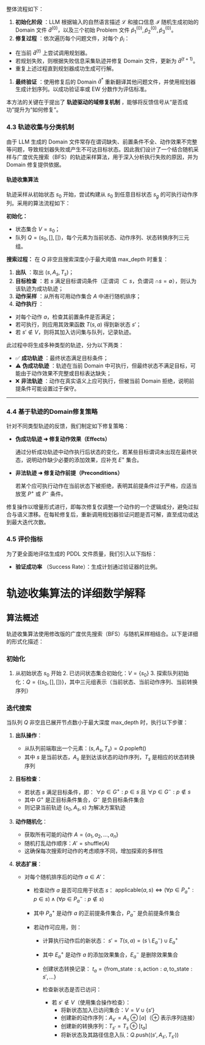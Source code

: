 

整体流程如下：

1. **初始化阶段** ：LLM 根据输入的自然语言描述 $\mathcal{L}$ 和接口信息 $\mathcal{I}$ 随机生成初始的 Domain 文件 $\hat{d}^{(0)}$，以及三个初始 Problem 文件 ${\hat{p}_1^{(0)}, \hat{p}_2^{(0)}, \hat{p}_3^{(0)}}$。
2. **修复过程** ：依次遍历每个问题文件，对每个 $\hat{p}_i$：

* 在当前 $\hat{d}^{(t)}$ 上尝试调用规划器。
* 若规划失败，则根据失败信息采集轨迹并修复 Domain 文件，更新为 $\hat{d}^{(t+1)}$。
* 重复上述过程直到规划器成功生成可行解。

1. **最终验证** ：使用修复后的 Domain $\hat{d}^*$ 重新翻译其他问题文件，并使用规划器生成计划序列。以成功验证率或 EW 分数作为评估标准。

本方法的关键在于提出了 **轨迹驱动的域修复机制** ，能够将反馈信号从“是否成功”提升为“如何修复”。

### 4.3 轨迹收集与分类机制

由于 LLM 生成的 Domain 文件常存在谓词缺失、前置条件不全、动作效果不完整等问题，导致规划器失败或产生不可达目标状态。因此我们设计了一个结合随机采样与广度优先搜索（BFS）的轨迹采样算法，用于深入分析执行失败的原因，并为 Domain 修复提供依据。

#### 轨迹收集算法

轨迹采样从初始状态 $s_0$ 开始，尝试构建从 $s_0$ 到任意目标状态 $s_g$ 的可执行动作序列。采用的算法流程如下：

**初始化：**

* 状态集合 $V = {s_0}$；
* 队列 $Q = {(s_0, [], [])}$，每个元素为当前状态、动作序列、状态转换序列三元组。

**搜索过程：**
在 $Q$ 非空且搜索深度小于最大阈值 $\text{max_depth}$ 时重复：

1. **出队** ：取出 $(s, A_s, T_s)$；
2. **目标检查** ：若 $s$ 满足目标谓词条件（正谓词 $\subset s$，负谓词 $\cap s = \emptyset$），则认为该轨迹为成功轨迹；
3. **动作采样** ：从所有可用动作集合 $A$ 中进行随机排序；
4. **动作执行** ：

* 对每个动作 $a$，检查其前置条件是否满足；
* 若可执行，则应用其效果函数 $T(s, a)$ 得到新状态 $s'$；
* 若 $s' \notin V$，则将其加入访问集与队列，记录轨迹。

此过程中将生成多种类型的轨迹，分为以下两类：

* ✅  **成功轨迹** ：最终状态满足目标条件；
* ⚠️  **伪成功轨迹** ：轨迹在当前 Domain 中可执行，但最终状态不满足目标，可能由于动作效果不完整或目标表达缺失；
* ❌  **非法轨迹** ：动作在真实语义上应可执行，但被当前 Domain 拒绝，说明前提条件可能设置过于保守。

---

### 4.4 基于轨迹的Domain修复策略

针对不同类型轨迹的反馈，我们制定如下修复策略：

* **伪成功轨迹 ➜ 修复动作效果（Effects）**

  通过分析成功轨迹中动作执行后状态的变化，若某些目标谓词未出现在最终状态，说明动作缺少必要的添加效果，应补充 $E^+$ 集合。
* **非法轨迹 ➜ 修复动作前提（Preconditions）**

  若某个应可执行动作在当前状态下被拒绝，表明其前提条件过于严格，应适当放宽 $P^+$ 或 $P^-$ 条件。

修复操作以增量形式进行，即每次修复仅调整一个动作的一个逻辑成分，避免过拟合与语义漂移。在每轮修复后，重新调用规划器验证问题是否可解，直至成功或达到最大迭代次数。

### 4.5 评价指标

为了更全面地评估生成的 PDDL 文件质量，我们引入以下指标：

* **验证成功率** （Success Rate）：生成计划通过验证器的比例。

# 轨迹收集算法的详细数学解释

## 算法概述

轨迹收集算法使用修改版的广度优先搜索（BFS）与随机采样相结合。以下是详细的形式化描述：

### 初始化

1. 从初始状态 $s_0$ 开始        2. 已访问状态集合初始化：$V = \{s_0\}$        3. 探索队列初始化：$Q = \{(s_0, [], [])\}$，其中三元组表示（当前状态、当前动作序列、当前转换序列）

### 迭代搜索

当队列 $Q$ 非空且已展开节点数小于最大深度 $\text{max\_depth}$ 时，执行以下步骤：

1. **出队操作**：

   - 从队列前端取出一个元素：$(s, A_s, T_s) = Q.\text{popleft}()$
   - 其中 $s$ 是当前状态，$A_s$ 是到达该状态的动作序列，$T_s$ 是相应的状态转换序列
2. **目标检查**：

   - 若状态 $s$ 满足目标条件，即：
     $\forall p \in G^+ : p \in s \text{ 且 } \forall p \in G^- : p \notin s$
   - 其中 $G^+$ 是正目标条件集合，$G^-$ 是负目标条件集合
   - 则记录当前轨迹 $(s_0, A_s, s)$ 为解决方案轨迹
3. **动作随机化**：

   - 获取所有可能的动作 $A = \{a_1, a_2, ..., a_n\}$
   - 随机打乱动作顺序：$A' = \text{shuffle}(A)$
   - 这确保每次搜索时动作的考虑顺序不同，增加探索的多样性
4. **状态扩展**：

   - 对每个随机排序后的动作 $a \in A'$：
     - 检查动作 $a$ 是否可应用于状态 $s$：
       $\text{applicable}(a, s) \iff (\forall p \in P_a^+ : p \in s) \land (\forall p \in P_a^- : p \notin s)$
     - 其中 $P_a^+$ 是动作 $a$ 的正前提条件集合，$P_a^-$ 是负前提条件集合
     - 若动作可应用，则：

       - 计算执行动作后的新状态：
         $s' = T(s, a) = (s \setminus E_a^-) \cup E_a^+$
       - 其中 $E_a^+$ 是动作 $a$ 的添加效果集合，$E_a^-$ 是删除效果集合
       - 创建状态转换记录：
         $t_a = \{\text{from\_state}: s, \text{action}: a, \text{to\_state}: s', ...\}$
       - 检查新状态是否已访问：

         - 若 $s' \notin V$（使用集合操作检查）：
           - 将新状态加入已访问集合：$V = V \cup \{s'\}$
           - 创建新的动作序列：$A_{s'} = A_s \oplus [a]$（$\oplus$ 表示序列连接）
           - 创建新的转换序列：$T_{s'} = T_s \oplus [t_a]$
           - 将新状态及其路径信息入队：$Q.\text{push}((s', A_{s'}, T_{s'}))$

